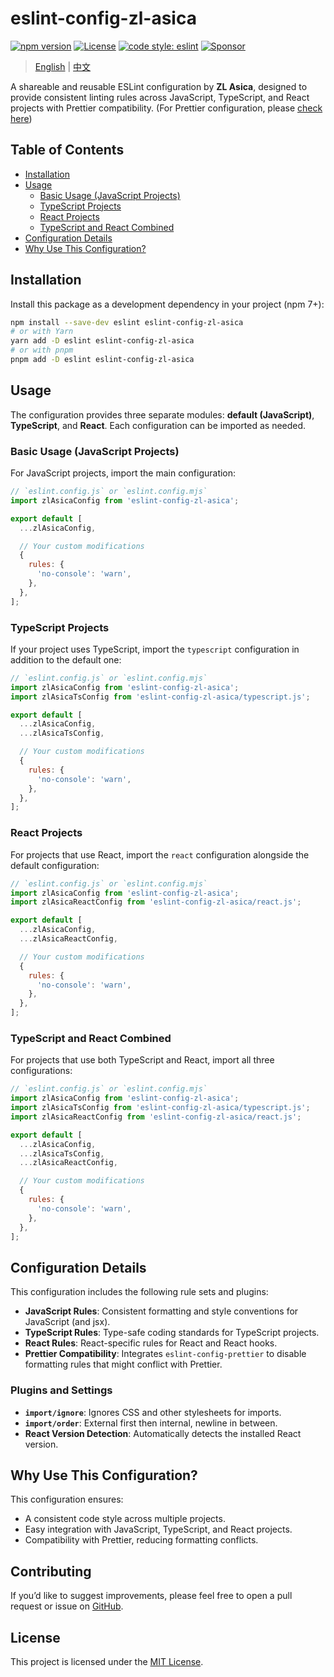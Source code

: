 # eslint-config-zl-asica

[![npm version][npm-version-badge]][npm-versions-link]
[![License][license-badge]][license-link]
[![code style: eslint][eslint-badge]][eslint-link]
[![Sponsor][sponsor-badge]][sponsor-link]

> [English](README.md) | [中文](README_CN.md)

A shareable and reusable ESLint configuration by **ZL Asica**, designed to provide consistent linting rules across JavaScript, TypeScript, and React projects with Prettier compatibility. (For Prettier configuration, please [check here][prettier-config])

## Table of Contents

- [Installation](#installation)
- [Usage](#usage)
  - [Basic Usage (JavaScript Projects)](#basic-usage-javascript-projects)
  - [TypeScript Projects](#typescript-projects)
  - [React Projects](#react-projects)
  - [TypeScript and React Combined](#typescript-and-react-combined)
- [Configuration Details](#configuration-details)
- [Why Use This Configuration?](#why-use-this-configuration)

## Installation

Install this package as a development dependency in your project (npm 7+):

```bash
npm install --save-dev eslint eslint-config-zl-asica
# or with Yarn
yarn add -D eslint eslint-config-zl-asica
# or with pnpm
pnpm add -D eslint eslint-config-zl-asica
```

## Usage

The configuration provides three separate modules: **default (JavaScript)**, **TypeScript**, and **React**. Each configuration can be imported as needed.

### Basic Usage (JavaScript Projects)

For JavaScript projects, import the main configuration:

```javascript
// `eslint.config.js` or `eslint.config.mjs`
import zlAsicaConfig from 'eslint-config-zl-asica';

export default [
  ...zlAsicaConfig,

  // Your custom modifications
  {
    rules: {
      'no-console': 'warn',
    },
  },
];
```

### TypeScript Projects

If your project uses TypeScript, import the `typescript` configuration in addition to the default one:

```javascript
// `eslint.config.js` or `eslint.config.mjs`
import zlAsicaConfig from 'eslint-config-zl-asica';
import zlAsicaTsConfig from 'eslint-config-zl-asica/typescript.js';

export default [
  ...zlAsicaConfig,
  ...zlAsicaTsConfig,

  // Your custom modifications
  {
    rules: {
      'no-console': 'warn',
    },
  },
];
```

### React Projects

For projects that use React, import the `react` configuration alongside the default configuration:

```javascript
// `eslint.config.js` or `eslint.config.mjs`
import zlAsicaConfig from 'eslint-config-zl-asica';
import zlAsicaReactConfig from 'eslint-config-zl-asica/react.js';

export default [
  ...zlAsicaConfig,
  ...zlAsicaReactConfig,

  // Your custom modifications
  {
    rules: {
      'no-console': 'warn',
    },
  },
];
```

### TypeScript and React Combined

For projects that use both TypeScript and React, import all three configurations:

```javascript
// `eslint.config.js` or `eslint.config.mjs`
import zlAsicaConfig from 'eslint-config-zl-asica';
import zlAsicaTsConfig from 'eslint-config-zl-asica/typescript.js';
import zlAsicaReactConfig from 'eslint-config-zl-asica/react.js';

export default [
  ...zlAsicaConfig,
  ...zlAsicaTsConfig,
  ...zlAsicaReactConfig,

  // Your custom modifications
  {
    rules: {
      'no-console': 'warn',
    },
  },
];
```

## Configuration Details

This configuration includes the following rule sets and plugins:

- **JavaScript Rules**: Consistent formatting and style conventions for JavaScript (and jsx).
- **TypeScript Rules**: Type-safe coding standards for TypeScript projects.
- **React Rules**: React-specific rules for React and React hooks.
- **Prettier Compatibility**: Integrates `eslint-config-prettier` to disable formatting rules that might conflict with Prettier.

### Plugins and Settings

- **`import/ignore`**: Ignores CSS and other stylesheets for imports.
- **`import/order`**: External first then internal, newline in between.
- **React Version Detection**: Automatically detects the installed React version.

## Why Use This Configuration?

This configuration ensures:

- A consistent code style across multiple projects.
- Easy integration with JavaScript, TypeScript, and React projects.
- Compatibility with Prettier, reducing formatting conflicts.

## Contributing

If you’d like to suggest improvements, please feel free to open a pull request or issue on [GitHub][github-link].

## License

This project is licensed under the [MIT License][license-link].

<!-- Badges -->

[npm-version-badge]: https://img.shields.io/npm/v/eslint-config-zl-asica?style=flat-square
[license-badge]: https://img.shields.io/github/license/ZL-Asica/eslint-config?style=flat-square
[eslint-badge]: https://img.shields.io/badge/code_style-eslint-4B32C3.svg?style=flat-square
[sponsor-badge]: https://img.shields.io/badge/sponsor-%E2%9D%A4-red?style=flat-square

<!-- Links -->

[npm-versions-link]: https://www.npmjs.com/package/eslint-config-zl-asica
[eslint-link]: https://eslint.org/
[sponsor-link]: https://github.com/sponsors/ZL-Asica
[license-link]: https://github.com/ZL-Asica/eslint-config/blob/main/LICENSE
[github-link]: https://github.com/ZL-Asica/eslint-config
[prettier-config]: https://github.com/ZL-Asica/prettier-config
